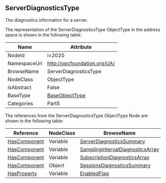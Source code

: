 <!-- objecttype -->
## ServerDiagnosticsType
The diagnostics information for a server.  
<!-- end of text -->
The representation of the ServerDiagnosticsType ObjectType in the address space is shown in the following table:  

|Name|Attribute|
|---|---|
|NodeId|i=2020|
|NamespaceUri|http://opcfoundation.org/UA/|
|BrowseName|ServerDiagnosticsType|
|NodeClass|ObjectType|
|IsAbstract|False|
|BaseType|[BaseObjectType](../../../Part5/ObjectTypes/BaseObjectType/readme.md)|
|Categories|Part5|

The references from the ServerDiagnosticsType ObjectType Node are shown in the following table:  

|Reference|NodeClass|BrowseName|DataType|TypeDefinition|ModellingRule|
|---|---|---|---|---|---|
|[HasComponent](../../../Part3/ReferenceTypes/HasComponent/readme.md)|Variable|[ServerDiagnosticsSummary](#ServerDiagnosticsSummary)|[ServerDiagnosticsSummaryDataType](../../../Part5/DataTypes/ServerDiagnosticsSummaryDataType/readme.md)|[ServerDiagnosticsSummaryType](../../Part5/VariableTypes/ServerDiagnosticsSummaryType/readme.md)|[Mandatory](../../Objects/Mandatory/readme.md)|
|[HasComponent](../../../Part3/ReferenceTypes/HasComponent/readme.md)|Variable|[SamplingIntervalDiagnosticsArray](#SamplingIntervalDiagnosticsArray)|[SamplingIntervalDiagnosticsDataType](../../../Part5/DataTypes/SamplingIntervalDiagnosticsDataType/readme.md)[]|[SamplingIntervalDiagnosticsArrayType](../../Part5/VariableTypes/SamplingIntervalDiagnosticsArrayType/readme.md)|[Optional](../../Objects/Optional/readme.md)|
|[HasComponent](../../../Part3/ReferenceTypes/HasComponent/readme.md)|Variable|[SubscriptionDiagnosticsArray](#SubscriptionDiagnosticsArray)|[SubscriptionDiagnosticsDataType](../../../Part5/DataTypes/SubscriptionDiagnosticsDataType/readme.md)[]|[SubscriptionDiagnosticsArrayType](../../Part5/VariableTypes/SubscriptionDiagnosticsArrayType/readme.md)|[Mandatory](../../Objects/Mandatory/readme.md)|
|[HasComponent](../../../Part3/ReferenceTypes/HasComponent/readme.md)|Object|[SessionsDiagnosticsSummary](#SessionsDiagnosticsSummary)||[SessionsDiagnosticsSummaryType](../../Part5/ObjectTypes/SessionsDiagnosticsSummaryType/readme.md)|[Mandatory](../../Objects/Mandatory/readme.md)|
|[HasProperty](../../../Part3/ReferenceTypes/HasProperty/readme.md)|Variable|[EnabledFlag](#EnabledFlag)|[Boolean](../../../Part3/DataTypes/Boolean/readme.md)|[PropertyType](../../Part5/VariableTypes/PropertyType/readme.md)|[Mandatory](../../Objects/Mandatory/readme.md)|



